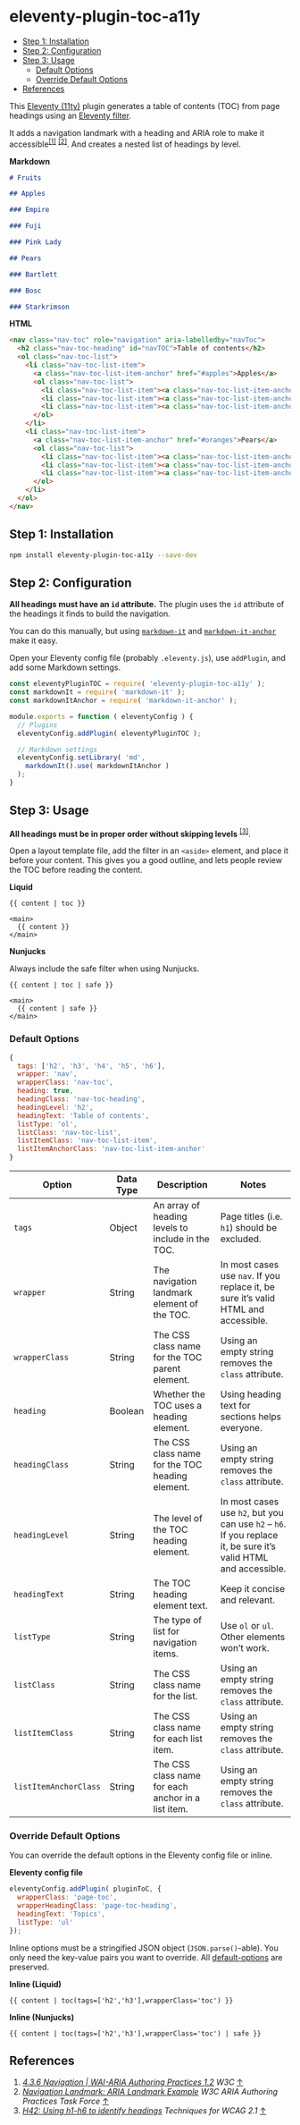 # eleventy-plugin-toc-a11y

- [Step 1: Installation](#step-1-installation)
- [Step 2: Configuration](#step-2-configuration)
- [Step 3: Usage](#step-3-usage)
  - [Default Options](#default-options)
  - [Override Default Options](#override-default-options)
- [References](#references)

This [Eleventy (11ty)](https://www.11ty.dev/) plugin generates a table of contents (TOC) from page headings using an [Eleventy filter](https://www.11ty.dev/docs/filters/).

It adds a navigation landmark with a heading and ARIA role to make it accessible<sup id="fnRef1">[[1]](#fn1)</sup> <sup id="fnRef2">[[2]](#fn2)</sup>. And creates a nested list of headings by level.

**Markdown**
```markdown
# Fruits

## Apples

### Empire

### Fuji

### Pink Lady

## Pears

### Bartlett

### Bosc

### Starkrimson
```

**HTML**
```html
<nav class="nav-toc" role="navigation" aria-labelledby="navToc">
  <h2 class="nav-toc-heading" id="navTOC">Table of contents</h2>
  <ol class="nav-toc-list">
    <li class="nav-toc-list-item">
      <a class="nav-toc-list-item-anchor" href="#apples">Apples</a>
      <ol class="nav-toc-list">
        <li class="nav-toc-list-item"><a class="nav-toc-list-item-anchor" href="#empire">Empire</a></li>
        <li class="nav-toc-list-item"><a class="nav-toc-list-item-anchor" href="#fuji">Fuji</a></li>
        <li class="nav-toc-list-item"><a class="nav-toc-list-item-anchor" href="#pink-lady">Pink Lady</a></li>
      </ol>
    </li>
    <li class="nav-toc-list-item">
      <a class="nav-toc-list-item-anchor" href="#oranges">Pears</a>
      <ol class="nav-toc-list">
        <li class="nav-toc-list-item"><a class="nav-toc-list-item-anchor" href="#bartlett">Bartlett</a></li>
        <li class="nav-toc-list-item"><a class="nav-toc-list-item-anchor" href="#bosc">Bosc</a></li>
        <li class="nav-toc-list-item"><a class="nav-toc-list-item-anchor" href="#starkrimson">Starkrimson</a></li>
      </ol>
    </li>
  </ol>
</nav>
```

## Step 1: Installation

```sh
npm install eleventy-plugin-toc-a11y --save-dev
```

## Step 2: Configuration

**All headings must have an `id` attribute.** The plugin uses the `id` attribute of the headings it finds to build the navigation.

You can do this manually, but using [`markdown-it`](https://www.npmjs.com/package/markdown-it) and [`markdown-it-anchor`](https://www.npmjs.com/package/markdown-it-anchor) make it easy.

Open your Eleventy config file (probably `.eleventy.js`), use `addPlugin`, and add some Markdown settings.

```js
const eleventyPluginTOC = require( 'eleventy-plugin-toc-a11y' );
const markdownIt = require( 'markdown-it' );
const markdownItAnchor = require( 'markdown-it-anchor' );

module.exports = function ( eleventyConfig ) {
  // Plugins
  eleventyConfig.addPlugin( eleventyPluginTOC );

  // Markdown settings
  eleventyConfig.setLibrary( 'md',
    markdownIt().use( markdownItAnchor )
  );
}
```

## Step 3: Usage

**All headings must be in proper order without skipping levels** <sup>[[3]](#fn3)</sup>.

Open a layout template file, add the filter in an `<aside>` element, and place it before your content. This gives you a good outline, and lets people review the TOC before reading the content.

**Liquid**
```liquid
{{ content | toc }}

<main>
  {{ content }}
</main>
```

**Nunjucks**

Always include the safe filter when using Nunjucks.

```njk
{{ content | toc | safe }}

<main>
  {{ content | safe }}
</main>
```

### Default Options

```js
{
  tags: ['h2', 'h3', 'h4', 'h5', 'h6'],
  wrapper: 'nav',
  wrapperClass: 'nav-toc',
  heading: true,
  headingClass: 'nav-toc-heading',
  headingLevel: 'h2',
  headingText: 'Table of contents',
  listType: 'ol',
  listClass: 'nav-toc-list',
  listItemClass: 'nav-toc-list-item',
  listItemAnchorClass: 'nav-toc-list-item-anchor'
}
```

| Option                | Data Type | Description                                        | Notes                                                                                                           |
| --------------------- | --------- | -------------------------------------------------- | --------------------------------------------------------------------------------------------------------------- |
| `tags`                | Object     | An array of heading levels to include in the TOC.  | Page titles (i.e. `h1`) should be excluded.                                                                     |
| `wrapper`             | String    | The navigation landmark element of the TOC.        | In most cases use `nav`. If you replace it, be sure it’s valid HTML and accessible.                             |
| `wrapperClass`        | String    | The CSS class name for the TOC parent element.     | Using an empty string removes the `class` attribute.                                                            |
| `heading`             | Boolean   | Whether the TOC uses a heading element.            | Using heading text for sections helps everyone.                                                                 |
| `headingClass`        | String    | The CSS class name for the TOC heading element.    | Using an empty string removes the `class` attribute.                                                            |
| `headingLevel`        | String    | The level of the TOC heading element.              | In most cases use `h2`, but you can use `h2` – `h6`. If you replace it, be sure it’s valid HTML and accessible. |
| `headingText`         | String    | The TOC heading element text.                      | Keep it concise and relevant.                                                                                   |
| `listType`            | String    | The type of list for navigation items.             | Use `ol` or `ul`. Other elements won’t work.                                                                    |
| `listClass`           | String    | The CSS class name for the list.                   | Using an empty string removes the `class` attribute.                                                            |
| `listItemClass`       | String    | The CSS class name for each list item.             | Using an empty string removes the `class` attribute.                                                            |
| `listItemAnchorClass` | String    | The CSS class name for each anchor in a list item. | Using an empty string removes the `class` attribute.                                                            |

### Override Default Options

You can override the default options in the Eleventy config file or inline.

**Eleventy config file**
```js
eleventyConfig.addPlugin( pluginToC, {
  wrapperClass: 'page-toc',
  wrapperHeadingClass: 'page-toc-heading',
  headingText: 'Topics',
  listType: 'ul'
});
```

Inline options must be a stringified JSON object (`JSON.parse()`-able). You only need the key-value pairs you want to override. All [default-options](#default-options) are preserved.

**Inline (Liquid)**
```liquid
{{ content | toc(tags=['h2','h3'],wrapperClass='toc') }}
```

**Inline (Nunjucks)**
```liquid
{{ content | toc(tags=['h2','h3'],wrapperClass='toc') | safe }}
```

## References

1. <cite id="fn1">[4.3.6 Navigation | WAI-ARIA Authoring Practices 1.2](https://www.w3.org/TR/wai-aria-practices-1.2/#aria_lh_navigation) W3C</cite> [↑](#fnRef1)
1. <cite id="fn2">[Navigation Landmark: ARIA Landmark Example](https://www.w3.org/TR/wai-aria-practices-1.2/examples/landmarks/navigation.html) W3C ARIA Authoring Practices Task Force </cite> [↑](#fnRef2)
1. <cite id="fn3">[H42: Using h1-h6 to identify headings](https://www.w3.org/WAI/WCAG21/Techniques/html/H42) Techniques for WCAG 2.1</cite> [↑](#fnRef3)